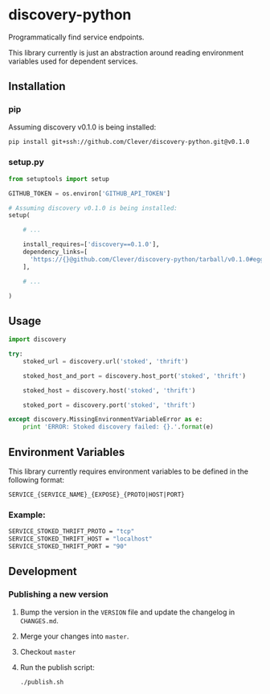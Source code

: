 # discovery-python

Programmatically find service endpoints.

This library currently is just an abstraction around reading environment variables used for dependent services.

## Installation

### pip

Assuming discovery v0.1.0 is being installed:

```sh
pip install git+ssh://github.com/Clever/discovery-python.git@v0.1.0
```

### setup.py

```python
from setuptools import setup

GITHUB_TOKEN = os.environ['GITHUB_API_TOKEN']

# Assuming discovery v0.1.0 is being installed:
setup(

    # ...

    install_requires=['discovery==0.1.0'],
    dependency_links=[
      'https://{}@github.com/Clever/discovery-python/tarball/v0.1.0#egg=discovery-0.1.0'.format(GITHUB_TOKEN)
    ],

    # ...

)
```

## Usage

```python
import discovery

try:
	stoked_url = discovery.url('stoked', 'thrift')

	stoked_host_and_port = discovery.host_port('stoked', 'thrift')

	stoked_host = discovery.host('stoked', 'thrift')

	stoked_port = discovery.port('stoked', 'thrift')

except discovery.MissingEnvironmentVariableError as e:
	print 'ERROR: Stoked discovery failed: {}.'.format(e)

```

## Environment Variables

This library currently requires environment variables to be defined in the following format:

```
SERVICE_{SERVICE_NAME}_{EXPOSE}_{PROTO|HOST|PORT}
```

### Example:
```bash
SERVICE_STOKED_THRIFT_PROTO = "tcp"
SERVICE_STOKED_THRIFT_HOST = "localhost"
SERVICE_STOKED_THRIFT_PORT = "90"
```

## Development

### Publishing a new version

1. Bump the version in the `VERSION` file and update the changelog in `CHANGES.md`.
2. Merge your changes into `master`.
3. Checkout `master`
4. Run the publish script:

    ```sh
    ./publish.sh
    ```
